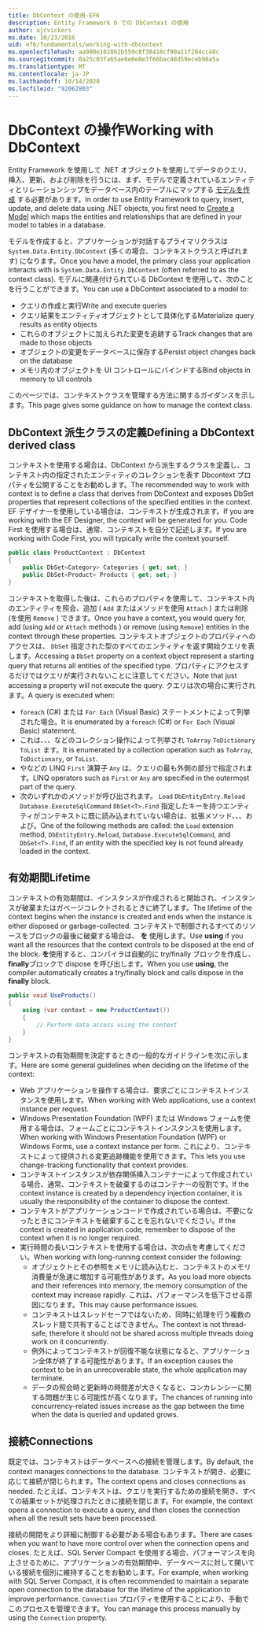 ```yaml
---
title: DbContext の使用-EF6
description: Entity Framework 6 での DbContext の使用
author: ajcvickers
ms.date: 10/23/2016
uid: ef6/fundamentals/working-with-dbcontext
ms.openlocfilehash: aa980e102862b559c8f38418cf90a11f284cc48c
ms.sourcegitcommit: 0a25c03fa65ae6e0e0e3f66bac48d59eceb96a5a
ms.translationtype: MT
ms.contentlocale: ja-JP
ms.lasthandoff: 10/14/2020
ms.locfileid: "92062803"
---
```

# <a name="working-with-dbcontext"></a><span data-ttu-id="84f8c-103">DbContext の操作</span><span class="sxs-lookup"><span data-stu-id="84f8c-103">Working with DbContext</span></span>

<span data-ttu-id="84f8c-104">Entity Framework を使用して .NET オブジェクトを使用してデータのクエリ、挿入、更新、および削除を行うには、まず、モデルで定義されているエンティティとリレーションシップをデータベース内のテーブルにマップする [モデルを作成](xref:ef6/modeling/index) する必要があります。</span><span class="sxs-lookup"><span data-stu-id="84f8c-104">In order to use Entity Framework to query, insert, update, and delete data using .NET objects, you first need to [Create a Model](xref:ef6/modeling/index) which maps the entities and relationships that are defined in your model to tables in a database.</span></span>

<span data-ttu-id="84f8c-105">モデルを作成すると、アプリケーションが対話するプライマリクラスは `System.Data.Entity.DbContext` (多くの場合、コンテキストクラスと呼ばれます) になります。</span><span class="sxs-lookup"><span data-stu-id="84f8c-105">Once you have a model, the primary class your application interacts with is `System.Data.Entity.DbContext` (often referred to as the context class).</span></span> <span data-ttu-id="84f8c-106">モデルに関連付けられている DbContext を使用して、次のことを行うことができます。</span><span class="sxs-lookup"><span data-stu-id="84f8c-106">You can use a DbContext associated to a model to:</span></span>
- <span data-ttu-id="84f8c-107">クエリの作成と実行</span><span class="sxs-lookup"><span data-stu-id="84f8c-107">Write and execute queries</span></span>   
- <span data-ttu-id="84f8c-108">クエリ結果をエンティティオブジェクトとして具体化する</span><span class="sxs-lookup"><span data-stu-id="84f8c-108">Materialize query results as entity objects</span></span>
- <span data-ttu-id="84f8c-109">これらのオブジェクトに加えられた変更を追跡する</span><span class="sxs-lookup"><span data-stu-id="84f8c-109">Track changes that are made to those objects</span></span>
- <span data-ttu-id="84f8c-110">オブジェクトの変更をデータベースに保存する</span><span class="sxs-lookup"><span data-stu-id="84f8c-110">Persist object changes back on the database</span></span>
- <span data-ttu-id="84f8c-111">メモリ内のオブジェクトを UI コントロールにバインドする</span><span class="sxs-lookup"><span data-stu-id="84f8c-111">Bind objects in memory to UI controls</span></span>

<span data-ttu-id="84f8c-112">このページでは、コンテキストクラスを管理する方法に関するガイダンスを示します。</span><span class="sxs-lookup"><span data-stu-id="84f8c-112">This page gives some guidance on how to manage the context class.</span></span>  

## <a name="defining-a-dbcontext-derived-class"></a><span data-ttu-id="84f8c-113">DbContext 派生クラスの定義</span><span class="sxs-lookup"><span data-stu-id="84f8c-113">Defining a DbContext derived class</span></span>  

<span data-ttu-id="84f8c-114">コンテキストを使用する場合は、DbContext から派生するクラスを定義し、コンテキスト内の指定されたエンティティのコレクションを表す Dbcontext プロパティを公開することをお勧めします。</span><span class="sxs-lookup"><span data-stu-id="84f8c-114">The recommended way to work with context is to define a class that derives from DbContext and exposes DbSet properties that represent collections of the specified entities in the context.</span></span> <span data-ttu-id="84f8c-115">EF デザイナーを使用している場合は、コンテキストが生成されます。</span><span class="sxs-lookup"><span data-stu-id="84f8c-115">If you are working with the EF Designer, the context will be generated for you.</span></span> <span data-ttu-id="84f8c-116">Code First を使用する場合は、通常、コンテキストを自分で記述します。</span><span class="sxs-lookup"><span data-stu-id="84f8c-116">If you are working with Code First, you will typically write the context yourself.</span></span>  

``` csharp
public class ProductContext : DbContext
{
    public DbSet<Category> Categories { get; set; }
    public DbSet<Product> Products { get; set; }
}
```  

<span data-ttu-id="84f8c-117">コンテキストを取得した後は、これらのプロパティを使用して、コンテキスト内のエンティティを照会、追加 ( `Add` またはメソッドを使用 `Attach` ) または削除 (を使用 `Remove` ) できます。</span><span class="sxs-lookup"><span data-stu-id="84f8c-117">Once you have a context, you would query for, add (using `Add` or `Attach` methods ) or remove (using `Remove`) entities in the context through these properties.</span></span> <span data-ttu-id="84f8c-118">コンテキストオブジェクトのプロパティへのアクセスは、 `DbSet` 指定された型のすべてのエンティティを返す開始クエリを表します。</span><span class="sxs-lookup"><span data-stu-id="84f8c-118">Accessing a `DbSet` property on a context object represent a starting query that returns all entities of the specified type.</span></span> <span data-ttu-id="84f8c-119">プロパティにアクセスするだけではクエリが実行されないことに注意してください。</span><span class="sxs-lookup"><span data-stu-id="84f8c-119">Note that just accessing a property will not execute the query.</span></span> <span data-ttu-id="84f8c-120">クエリは次の場合に実行されます。</span><span class="sxs-lookup"><span data-stu-id="84f8c-120">A query is executed when:</span></span>  

- <span data-ttu-id="84f8c-121">`foreach` (C#) または `For Each` (Visual Basic) ステートメントによって列挙された場合。</span><span class="sxs-lookup"><span data-stu-id="84f8c-121">It is enumerated by a `foreach` (C#) or `For Each` (Visual Basic) statement.</span></span>  
- <span data-ttu-id="84f8c-122">これは、、、などのコレクション操作によって列挙され `ToArray` `ToDictionary` `ToList` ます。</span><span class="sxs-lookup"><span data-stu-id="84f8c-122">It is enumerated by a collection operation such as `ToArray`, `ToDictionary`, or `ToList`.</span></span>  
- <span data-ttu-id="84f8c-123">やなどの LINQ `First` 演算子 `Any` は、クエリの最も外側の部分で指定されます。</span><span class="sxs-lookup"><span data-stu-id="84f8c-123">LINQ operators such as `First` or `Any` are specified in the outermost part of the query.</span></span>  
- <span data-ttu-id="84f8c-124">次のいずれかのメソッドが呼び出されます。 `Load` `DbEntityEntry.Reload`  `Database.ExecuteSqlCommand` `DbSet<T>.Find` 指定したキーを持つエンティティがコンテキストに既に読み込まれていない場合は、拡張メソッド、、、および。</span><span class="sxs-lookup"><span data-stu-id="84f8c-124">One of the following methods are called: the `Load` extension method, `DbEntityEntry.Reload`,  `Database.ExecuteSqlCommand`, and `DbSet<T>.Find`, if an entity with the specified key is not found already loaded in the context.</span></span>  

## <a name="lifetime"></a><span data-ttu-id="84f8c-125">有効期間</span><span class="sxs-lookup"><span data-stu-id="84f8c-125">Lifetime</span></span>  

<span data-ttu-id="84f8c-126">コンテキストの有効期間は、インスタンスが作成されると開始され、インスタンスが破棄またはガベージコレクトされるときに終了します。</span><span class="sxs-lookup"><span data-stu-id="84f8c-126">The lifetime of the context begins when the instance is created and ends when the instance is either disposed or garbage-collected.</span></span> <span data-ttu-id="84f8c-127">コンテキストで制御されるすべてのリソースをブロックの最後に破棄する場合は、 **を** 使用します。</span><span class="sxs-lookup"><span data-stu-id="84f8c-127">Use **using** if you want all the resources that the context controls to be disposed at the end of the block.</span></span> <span data-ttu-id="84f8c-128">**を**使用すると、コンパイラは自動的に try/finally ブロックを作成し、 **finally**ブロックで dispose を呼び出します。</span><span class="sxs-lookup"><span data-stu-id="84f8c-128">When you use **using**, the compiler automatically creates a try/finally block and calls dispose in the **finally** block.</span></span>  

``` csharp
public void UseProducts()
{
    using (var context = new ProductContext())
    {     
        // Perform data access using the context
    }
}
```  

<span data-ttu-id="84f8c-129">コンテキストの有効期間を決定するときの一般的なガイドラインを次に示します。</span><span class="sxs-lookup"><span data-stu-id="84f8c-129">Here are some general guidelines when deciding on the lifetime of the context:</span></span>  

- <span data-ttu-id="84f8c-130">Web アプリケーションを操作する場合は、要求ごとにコンテキストインスタンスを使用します。</span><span class="sxs-lookup"><span data-stu-id="84f8c-130">When working with Web applications, use a context instance per request.</span></span>  
- <span data-ttu-id="84f8c-131">Windows Presentation Foundation (WPF) または Windows フォームを使用する場合は、フォームごとにコンテキストインスタンスを使用します。</span><span class="sxs-lookup"><span data-stu-id="84f8c-131">When working with Windows Presentation Foundation (WPF) or Windows Forms, use a context instance per form.</span></span> <span data-ttu-id="84f8c-132">これにより、コンテキストによって提供される変更追跡機能を使用できます。</span><span class="sxs-lookup"><span data-stu-id="84f8c-132">This lets you use change-tracking functionality that context provides.</span></span>  
- <span data-ttu-id="84f8c-133">コンテキストインスタンスが依存関係挿入コンテナーによって作成されている場合、通常、コンテキストを破棄するのはコンテナーの役割です。</span><span class="sxs-lookup"><span data-stu-id="84f8c-133">If the context instance is created by a dependency injection container, it is usually the responsibility of the container to dispose the context.</span></span>
- <span data-ttu-id="84f8c-134">コンテキストがアプリケーションコードで作成されている場合は、不要になったときにコンテキストを破棄することを忘れないでください。</span><span class="sxs-lookup"><span data-stu-id="84f8c-134">If the context is created in application code, remember to dispose of the context when it is no longer required.</span></span>  
- <span data-ttu-id="84f8c-135">実行時間の長いコンテキストを使用する場合は、次の点を考慮してください。</span><span class="sxs-lookup"><span data-stu-id="84f8c-135">When working with long-running context consider the following:</span></span>  
    - <span data-ttu-id="84f8c-136">オブジェクトとその参照をメモリに読み込むと、コンテキストのメモリ消費量が急速に増加する可能性があります。</span><span class="sxs-lookup"><span data-stu-id="84f8c-136">As you load more objects and their references into memory, the memory consumption of the context may increase rapidly.</span></span> <span data-ttu-id="84f8c-137">これは、パフォーマンスを低下させる原因になります。</span><span class="sxs-lookup"><span data-stu-id="84f8c-137">This may cause performance issues.</span></span>  
    - <span data-ttu-id="84f8c-138">コンテキストはスレッドセーフではないため、同時に処理を行う複数のスレッド間で共有することはできません。</span><span class="sxs-lookup"><span data-stu-id="84f8c-138">The context is not thread-safe, therefore it should not be shared across multiple threads doing work on it concurrently.</span></span>
    - <span data-ttu-id="84f8c-139">例外によってコンテキストが回復不能な状態になると、アプリケーション全体が終了する可能性があります。</span><span class="sxs-lookup"><span data-stu-id="84f8c-139">If an exception causes the context to be in an unrecoverable state, the whole application may terminate.</span></span>  
    - <span data-ttu-id="84f8c-140">データの照会時と更新時の時間差が大きくなると、コンカレンシーに関する問題が生じる可能性が高くなります。</span><span class="sxs-lookup"><span data-stu-id="84f8c-140">The chances of running into concurrency-related issues increase as the gap between the time when the data is queried and updated grows.</span></span>  

## <a name="connections"></a><span data-ttu-id="84f8c-141">接続</span><span class="sxs-lookup"><span data-stu-id="84f8c-141">Connections</span></span>  

<span data-ttu-id="84f8c-142">既定では、コンテキストはデータベースへの接続を管理します。</span><span class="sxs-lookup"><span data-stu-id="84f8c-142">By default, the context manages connections to the database.</span></span> <span data-ttu-id="84f8c-143">コンテキストが開き、必要に応じて接続が閉じられます。</span><span class="sxs-lookup"><span data-stu-id="84f8c-143">The context opens and closes connections as needed.</span></span> <span data-ttu-id="84f8c-144">たとえば、コンテキストは、クエリを実行するための接続を開き、すべての結果セットが処理されたときに接続を閉じます。</span><span class="sxs-lookup"><span data-stu-id="84f8c-144">For example, the context opens a connection to execute a query, and then closes the connection when all the result sets have been processed.</span></span>  

<span data-ttu-id="84f8c-145">接続の開閉をより詳細に制御する必要がある場合もあります。</span><span class="sxs-lookup"><span data-stu-id="84f8c-145">There are cases when you want to have more control over when the connection opens and closes.</span></span> <span data-ttu-id="84f8c-146">たとえば、SQL Server Compact を使用する場合、パフォーマンスを向上させるために、アプリケーションの有効期間中、データベースに対して開いている接続を個別に維持することをお勧めします。</span><span class="sxs-lookup"><span data-stu-id="84f8c-146">For example, when working with SQL Server Compact, it is often recommended to maintain a separate open connection to the database for the lifetime of the application to improve performance.</span></span> <span data-ttu-id="84f8c-147">`Connection` プロパティを使用することにより、手動でこのプロセスを管理できます。</span><span class="sxs-lookup"><span data-stu-id="84f8c-147">You can manage this process manually by using the `Connection` property.</span></span>  
